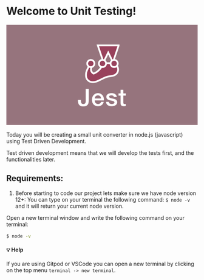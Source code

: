 # Welcome to Unit Testing!

![welcome jest](../../assets/welcome.png)

Today you will be creating a small unit converter in node.js (javascript) using Test Driven Development.

Test driven development means that we will develop the tests first, and the functionalities later.

## Requirements:

1. Before starting to code our project lets make sure we have node version 12+: You can type on your terminal the following command: `$ node -v` and it will return your current node version.

Open a new terminal window and write the following command on your terminal: 

```bash
$ node -v
```

#### 💡 Help

If you are using Gitpod or VSCode you can open a new terminal by clicking on the top menu `terminal -> new terminal`.